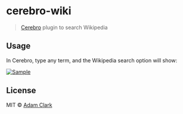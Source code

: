 # cerebro-wiki

> [Cerebro](https://cerebroapp.com) plugin to search Wikipedia

## Usage

In Cerebro, type any term, and the Wikipedia search option will show:

[![Sample](https://i.imgur.com/9QZDICr.gif)](https://i.imgur.com/9QZDICr.gif)

## License

MIT © [Adam Clark](https://github.com/adamclark64)
